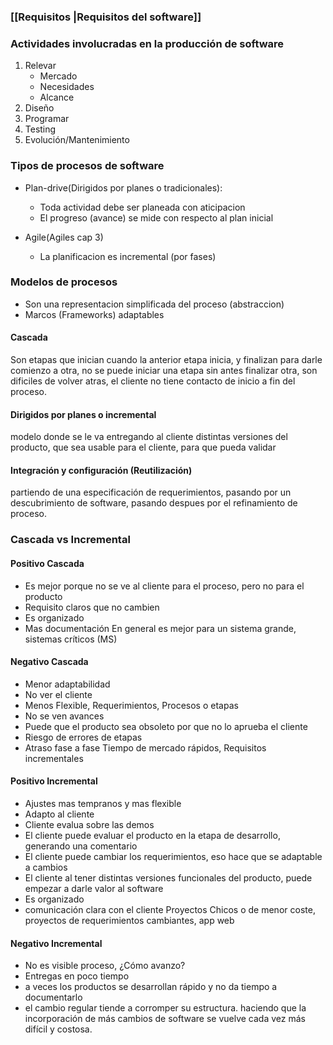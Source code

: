 ### [[Requisitos |Requisitos del software]]
### Actividades involucradas en la producción de software
1. Relevar
	- Mercado
	- Necesidades
	- Alcance
2. Diseño
3. Programar
4. Testing
5. Evolución/Mantenimiento

### Tipos de procesos de software
- Plan-drive(Dirigidos por planes o tradicionales):
	- Toda actividad debe ser planeada con aticipacion
	- El progreso (avance) se mide con respecto al plan inicial

- Agile(Agiles cap 3) 
	- La planificacion es incremental (por fases)

### Modelos de procesos
- Son una representacion simplificada del proceso (abstraccion)
- Marcos (Frameworks) adaptables

#### Cascada
Son etapas que inician cuando la anterior etapa inicia, y finalizan para darle comienzo a otra, no se puede iniciar una etapa sin antes finalizar otra, son dificiles de volver atras, el cliente no tiene contacto de inicio a fin del proceso.

#### Dirigidos por planes o incremental
modelo donde se le va entregando al cliente distintas versiones del producto, que sea usable para el cliente, para que pueda validar

#### Integración y configuración (Reutilización)
partiendo de una especificación de requerimientos, pasando por un descubrimiento de software, pasando despues por el refinamiento de proceso.


### Cascada vs Incremental
#### Positivo Cascada
- Es mejor porque no se ve al cliente para el proceso, pero no para el producto
- Requisito claros que no cambien
- Es organizado
- Mas documentación
En general es mejor para un sistema grande, sistemas críticos (MS)
#### Negativo Cascada
- Menor adaptabilidad
- No ver el cliente
- Menos Flexible, Requerimientos, Procesos o etapas
- No se ven avances
- Puede que el producto sea obsoleto por que no lo aprueba el cliente
- Riesgo de errores de etapas
- Atraso fase a fase
Tiempo de mercado rápidos, Requisitos incrementales

#### Positivo Incremental
- Ajustes mas tempranos y mas flexible
- Adapto al cliente
- Cliente evalua sobre las demos
- El cliente puede evaluar el producto en la etapa de desarrollo, generando una comentario
- El cliente puede cambiar los requerimientos, eso hace que se adaptable a cambios
- El cliente al tener distintas versiones funcionales del producto, puede empezar a darle valor al software
- Es organizado
- comunicación clara con el cliente
Proyectos Chicos o de menor coste, proyectos de requerimientos cambiantes, app web

#### Negativo Incremental
- No es visible proceso, ¿Cómo avanzo?
- Entregas en poco tiempo
- a veces los productos se desarrollan rápido y no da tiempo a documentarlo
- el cambio regular tiende a corromper su estructura. haciendo que la incorporación de más cambios de software se vuelve cada vez más difícil y costosa.